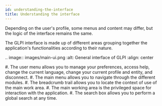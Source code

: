 ```yaml
---
id: understanding-the-interface
title: Understanding the interface
---
```


Depending on the user's profile, some menus and content may differ, but the logic of the interface remains the same.

The GLPI interface is made up of different areas grouping together the application's functionalities according to their nature.

.. image:: images/main-ui.png
   :alt: General interface of GLPI
   :align: center

#. The user menu allows you to manage your preferences, access help, change the current language, change your current profile and entity, and disconnect.
#. The main menu allows you to navigate through the different modules.
#. The breadcrumb trail allows you to locate the context of use of the main work area.
#. The main working area is the privileged space for interaction with the application.
#. The search box allows you to perform a global search at any time.
